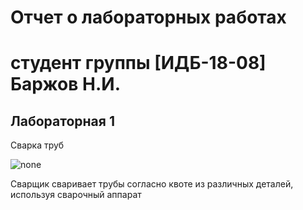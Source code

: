 # Отчет о лабораторных работах
# студент группы [ИДБ-18-08] Баржов Н.И.

## Лабораторная 1

Сварка труб

![none]()

Сварщик сваривает трубы согласно квоте из различных деталей, используя сварочный аппарат
